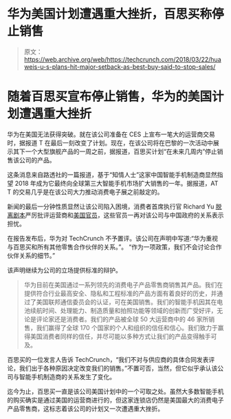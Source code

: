 # 华为美国计划遭遇重大挫折，百思买称停止销售

> 原文：<https://web.archive.org/web/https://techcrunch.com/2018/03/22/huaweis-u-s-plans-hit-major-setback-as-best-buy-said-to-stop-sales/>

# 随着百思买宣布停止销售，华为的美国计划遭遇重大挫折

华为在美国无法获得突破。就在该公司准备在 CES 上宣布一笔大的运营商交易时，据报道 T 在最后一刻改变了计划。现在，在该公司将在巴黎的一次活动中展示其下一个大型旗舰产品的一周之前，据报道，百思买计划“在未来几周内”停止销售该公司的产品。

这条消息来自路透社的一篇报道，基于“知情人士”这家中国智能手机制造商显然指望 2018 年成为它最终向全球第三大智能手机市场扩大销售的一年。据报道，AT T 的交易几乎是在该公司大力推动消费电子展之前敲定的。

新闻的最后一分钟性质显然让该公司陷入困境，消费者首席执行官 Richard Yu [脱离剧本](https://web.archive.org/web/20230307142251/https://techcrunch.com/2018/01/09/huaweis-richard-yu-is-really-pissed-at-us-carriers/)严厉批评运营商和[美国官员](https://web.archive.org/web/20230307142251/https://techcrunch.com/2018/02/14/u-s-intelligence-agencies-are-still-warning-against-buying-huawei-and-zte-phones/)，这些官员一再对该公司与中国政府的关系表示担忧。

在报告发布后，华为对 TechCrunch 不予置评。该公司在声明中写道:“华为重视与百思买和所有其他零售合作伙伴的关系。”。 “作为一项政策，我们不会讨论合作伙伴关系的细节。”

该声明继续为公司的立场提供标准的辩护。

> 华为目前在美国通过一系列领先的消费电子产品零售商销售其产品。我们在提供符合行业最高安全、隐私和工程标准的产品方面有着良好的历史，并通过了美国联邦通信委员会的认证，可在美国销售。我们的智能手机因其在电池续航时间、处理能力、制造质量和拍照功能等领域的创新而广受好评，无论是评论家还是消费者。我们的产品被全球 50 大运营商中的 46 家所销售，我们赢得了全球 170 个国家的个人和组织的信任和信心。我们致力于赢得美国消费者同样的信任，并尽可能以多种方式让我们的产品变得触手可及。

百思买的一位发言人告诉 TechCrunch，“我们不对与供应商的具体合同发表评论，我们出于各种原因决定改变我们的销售。”不置可否，当然，但它似乎承认该公司与智能手机制造商的关系发生了变化。

迄今为止，百思买一直是该公司美国计划中的一个可取之处。虽然大多数智能手机的购买确实是通过美国的运营商进行的，但这家连锁店仍然是美国最大的消费电子产品零售商，这标志着该公司的计划又一次遭遇重大挫折。